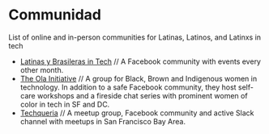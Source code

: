 # Communidad
List of online and in-person communities for Latinas, Latinos, and Latinxs in tech


- [Latinas y Brasileras in Tech](https://www.facebook.com/groups/551789254942334/) // A Facebook community with events every other month.
- [The Ola Initiative](http://www.theolainitiative.com/become-a-member/) // A group for Black, Brown and Indigenous women in technology. In addition to a safe Facebook community, they host self-care workshops and a fireside chat series with prominent women of color in tech in SF and DC.
- [Techqueria](http://techqueria.org/) // A meetup group, Facebook community and active Slack channel with meetups in San Francisco Bay Area.
